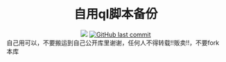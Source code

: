 <div align="center"> 
  <h1 align="center">自用ql脚本备份</h1>
  <img src="https://visitor-badge.glitch.me/badge?page_id=SkyNightovo" /></img>
  <a href="https://github.com/SkyNightovo/js/commits"><img alt="GitHub last commit" src="https://img.shields.io/github/last-commit/SkyNightovo/js?color=success&logo=github&style=flat-square"/></a>
</div>
自己用可以，不要搬运到自己公开库里谢谢，任何人不得转载!!贩卖!!，不要fork本库
